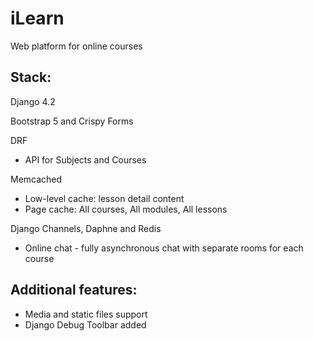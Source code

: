 # iLearn
Web platform for online courses

## Stack:
Django 4.2

Bootstrap 5 and Crispy Forms

DRF
- API for Subjects and Courses

Memcached
- Low-level cache: lesson detail content
- Page cache: All courses, All modules, All lessons

Django Channels, Daphne and Redis
- Online chat - fully asynchronous chat with separate rooms for each course

## Additional features:
- Media and static files support
- Django Debug Toolbar added
